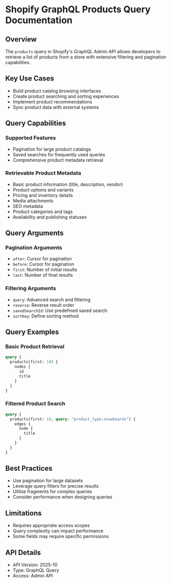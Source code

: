 # Shopify GraphQL Products Query Documentation

## Overview

The `products` query in Shopify's GraphQL Admin API allows developers to retrieve a list of products from a store with extensive filtering and pagination capabilities.

## Key Use Cases

- Build product catalog browsing interfaces
- Create product searching and sorting experiences
- Implement product recommendations
- Sync product data with external systems

## Query Capabilities

### Supported Features
- Pagination for large product catalogs
- Saved searches for frequently used queries
- Comprehensive product metadata retrieval

### Retrievable Product Metadata
- Basic product information (title, description, vendor)
- Product options and variants
- Pricing and inventory details
- Media attachments
- SEO metadata
- Product categories and tags
- Availability and publishing statuses

## Query Arguments

### Pagination Arguments
- `after`: Cursor for pagination
- `before`: Cursor for pagination
- `first`: Number of initial results
- `last`: Number of final results

### Filtering Arguments
- `query`: Advanced search and filtering
- `reverse`: Reverse result order
- `savedSearchId`: Use predefined saved search
- `sortKey`: Define sorting method

## Query Examples

### Basic Product Retrieval
```graphql
query {
  products(first: 10) {
    nodes {
      id
      title
    }
  }
}
```

### Filtered Product Search
```graphql
query {
  products(first: 10, query: "product_type:snowboards") {
    edges {
      node {
        title
      }
    }
  }
}
```

## Best Practices
- Use pagination for large datasets
- Leverage query filters for precise results
- Utilize fragments for complex queries
- Consider performance when designing queries

## Limitations
- Requires appropriate access scopes
- Query complexity can impact performance
- Some fields may require specific permissions

## API Details
- API Version: 2025-10
- Type: GraphQL Query
- Access: Admin API
